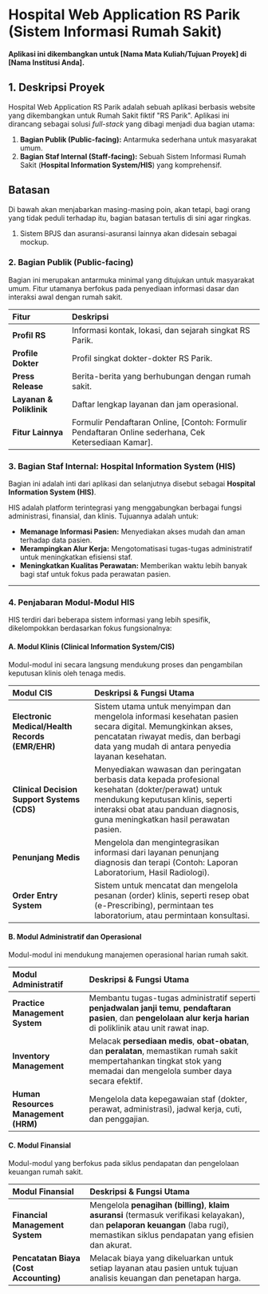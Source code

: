 # Hospital Web Application RS Parik (Sistem Informasi Rumah Sakit)

**Aplikasi ini dikembangkan untuk [Nama Mata Kuliah/Tujuan Proyek] di [Nama Institusi Anda].**

## 1. Deskripsi Proyek

Hospital Web Application RS Parik adalah sebuah aplikasi berbasis website yang dikembangkan untuk Rumah Sakit fiktif "RS Parik". Aplikasi ini dirancang sebagai solusi *full-stack* yang dibagi menjadi dua bagian utama:

1.  **Bagian Publik (Public-facing):** Antarmuka sederhana untuk masyarakat umum.
2.  **Bagian Staf Internal (Staff-facing):** Sebuah Sistem Informasi Rumah Sakit (**Hospital Information System/HIS**) yang komprehensif.

## Batasan

Di bawah akan menjabarkan masing-masing poin, akan tetapi, bagi orang yang tidak peduli terhadap itu, bagian batasan tertulis di sini agar ringkas.
1. Sistem BPJS dan asuransi-asuransi lainnya akan didesain sebagai mockup.
### 2. Bagian Publik (Public-facing)

Bagian ini merupakan antarmuka minimal yang ditujukan untuk masyarakat umum. Fitur utamanya berfokus pada penyediaan informasi dasar dan interaksi awal dengan rumah sakit.

| Fitur | Deskripsi |
| :--- | :--- |
| **Profil RS** | Informasi kontak, lokasi, dan sejarah singkat RS Parik. |
| **Profile Dokter** | Profil singkat dokter-dokter RS Parik.|
| **Press Release** | Berita-berita yang berhubungan dengan rumah sakit. |
| **Layanan & Poliklinik** | Daftar lengkap layanan dan jam operasional. |
| **Fitur Lainnya** | Formulir Pendaftaran Online, [Contoh: Formulir Pendaftaran Online sederhana, Cek Ketersediaan Kamar]. |

### 3. Bagian Staf Internal: Hospital Information System (HIS)

Bagian ini adalah inti dari aplikasi dan selanjutnya disebut sebagai **Hospital Information System (HIS)**.

HIS adalah platform terintegrasi yang menggabungkan berbagai fungsi administrasi, finansial, dan klinis. Tujuannya adalah untuk:
* **Memanage Informasi Pasien:** Menyediakan akses mudah dan aman terhadap data pasien.
* **Merampingkan Alur Kerja:** Mengotomatisasi tugas-tugas administratif untuk meningkatkan efisiensi staf.
* **Meningkatkan Kualitas Perawatan:** Memberikan waktu lebih banyak bagi staf untuk fokus pada perawatan pasien.

---

### 4. Penjabaran Modul-Modul HIS

HIS terdiri dari beberapa sistem informasi yang lebih spesifik, dikelompokkan berdasarkan fokus fungsionalnya:

#### A. Modul Klinis (Clinical Information System/CIS)

Modul-modul ini secara langsung mendukung proses dan pengambilan keputusan klinis oleh tenaga medis.

| Modul CIS | Deskripsi & Fungsi Utama |
| :--- | :--- |
| **Electronic Medical/Health Records (EMR/EHR)** | Sistem utama untuk menyimpan dan mengelola informasi kesehatan pasien secara digital. Memungkinkan akses, pencatatan riwayat medis, dan berbagi data yang mudah di antara penyedia layanan kesehatan. |
| **Clinical Decision Support Systems (CDS)** | Menyediakan wawasan dan peringatan berbasis data kepada profesional kesehatan (dokter/perawat) untuk mendukung keputusan klinis, seperti interaksi obat atau panduan diagnosis, guna meningkatkan hasil perawatan pasien. |
| **Penunjang Medis** | Mengelola dan mengintegrasikan informasi dari layanan penunjang diagnosis dan terapi (Contoh: Laporan Laboratorium, Hasil Radiologi). |
| **Order Entry System** | Sistem untuk mencatat dan mengelola pesanan (order) klinis, seperti resep obat (e-Prescribing), permintaan tes laboratorium, atau permintaan konsultasi. |

#### B. Modul Administratif dan Operasional

Modul-modul ini mendukung manajemen operasional harian rumah sakit.

| Modul Administratif | Deskripsi & Fungsi Utama |
| :--- | :--- |
| **Practice Management System** | Membantu tugas-tugas administratif seperti **penjadwalan janji temu**, **pendaftaran pasien**, dan **pengelolaan alur kerja harian** di poliklinik atau unit rawat inap. |
| **Inventory Management** | Melacak **persediaan medis**, **obat-obatan**, dan **peralatan**, memastikan rumah sakit mempertahankan tingkat stok yang memadai dan mengelola sumber daya secara efektif. |
| **Human Resources Management (HRM)** | Mengelola data kepegawaian staf (dokter, perawat, administrasi), jadwal kerja, cuti, dan penggajian. |

#### C. Modul Finansial

Modul-modul yang berfokus pada siklus pendapatan dan pengelolaan keuangan rumah sakit.

| Modul Finansial | Deskripsi & Fungsi Utama |
| :--- | :--- |
| **Financial Management System** | Mengelola **penagihan (billing)**, **klaim asuransi** (termasuk verifikasi kelayakan), dan **pelaporan keuangan** (laba rugi), memastikan siklus pendapatan yang efisien dan akurat. |
| **Pencatatan Biaya (Cost Accounting)** | Melacak biaya yang dikeluarkan untuk setiap layanan atau pasien untuk tujuan analisis keuangan dan penetapan harga. |